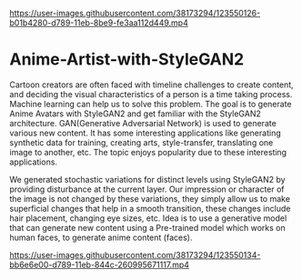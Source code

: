 

https://user-images.githubusercontent.com/38173294/123550126-b01b4280-d789-11eb-8be9-fe3aa112d449.mp4

# Anime-Artist-with-StyleGAN2

Cartoon creators are often faced with timeline challenges to create content, and deciding the visual characteristics of a person is a time taking process. Machine learning can help us to solve this problem. The goal is to generate Anime Avatars with StyleGAN2 and get familiar with the StyleGAN2 architecture. GAN(Generative Adversarial Network) is used to generate various new content. It has some interesting applications like generating synthetic data for training, creating arts, style-transfer, translating one image to another, etc. The topic enjoys popularity due to these interesting applications.

We generated stochastic variations for distinct levels using StyleGAN2 by providing disturbance at the current layer. Our impression or character of the image is not changed by these variations, they simply allow us to make superficial changes that help in a smooth transition, these changes include hair placement, changing eye sizes, etc.
Idea is to use a generative model that can generate new content using a Pre-trained model which works on human faces, to generate anime content (faces).




https://user-images.githubusercontent.com/38173294/123550134-bb6e6e00-d789-11eb-844c-260995671117.mp4

